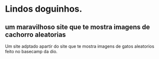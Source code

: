  # Lindos doguinhos.

 ## um maravilhoso site que te mostra imagens de cachorro aleatorias

 Um site adptado apartir do site que te mostra imagens de gatos aleatorios feito no basecamp da dio.